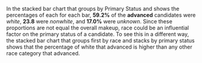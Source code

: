 In the stacked bar chart that groups by Primary Status and shows the percentages of each for each bar, **59.2%** of the **advanced** candidates were _white_, **23.8** were _nonwhite_, and **17.0%** were _unknown_. Since these proportions are not equal the overall makeup, race could be an influential factor on the primary status of a candidate. To see this in a different way, the stacked bar chart that groups first by race and stacks by primary status shows that the percentage of white that advanced is higher than any other race category that advanced. 